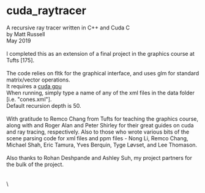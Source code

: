# cuda_raytracer

A recursive ray tracer written in C++ and Cuda C\
by Matt Russell\
May 2019\
\
I completed this as an extension of a final project in the graphics course at Tufts [175].\
\
The code relies on fltk for the graphical interface, and uses glm for standard matrix/vector operations.\
It requires a [cuda gpu](https://developer.nvidia.com/cuda-gpus)\
When running, simply type a name of any of the xml files in the data folder [i.e. "cones.xml"].\
Default recursion depth is 50.\
\
With gratitude to Remco Chang from Tufts for teaching the graphics course, along with and Roger Alan and Peter Shirley for their great guides on cuda and ray tracing, respectively. Also to those who wrote various bits of the scene parsing code for xml files and ppm files - Nong Li, Remco Chang, Michael Shah, Eric Tamura, Yves Berquin, Tyge Løvset, and Lee Thomason.\
\
Also thanks to Rohan Deshpande and Ashley Suh, my project partners for the bulk of the project.\
\
\
\

